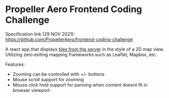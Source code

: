 # Propeller Aero Frontend Coding Challenge

Specification link (29 NOV 2021): https://github.com/PropellerAero/frontend-coding-challenge

A react app that displays [tiles from the server](https://github.com/PropellerAero/frontend-coding-challenge#where-can-i-get-my-tiles) in the style of a 2D map view. Utilizing zero exiting mapping frameworks such as Leaflet, Mapbox, etc.

Features:

- Zooming can be controlled with +/- buttons
- Mouse scroll support for zooming
- Mouse click hold support for panning when content doesnt fit in browser viewport
